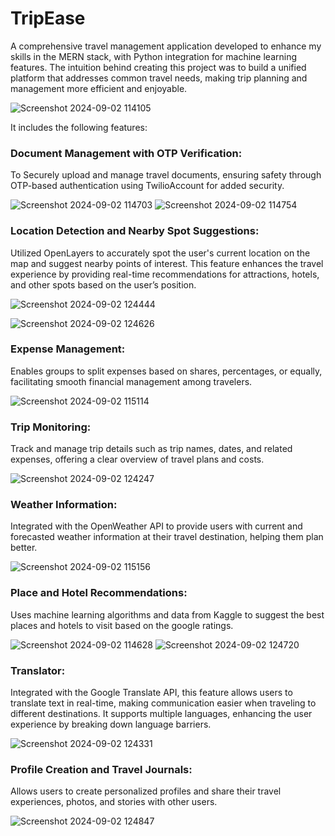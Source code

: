 # TripEase

A comprehensive travel management application developed to enhance my skills in the MERN 
stack, with Python integration for machine learning features. The intuition behind creating this 
project was to build a unified platform that addresses common travel needs, making trip planning 
and management more efficient and enjoyable.

![Screenshot 2024-09-02 114105](https://github.com/user-attachments/assets/e921faf7-914c-46ba-bfa4-c71c8e5af381)

It includes the following features:
### Document Management with OTP Verification: 
To Securely upload and manage travel documents, ensuring safety through OTP-based authentication using TwilioAccount for added security.

![Screenshot 2024-09-02 114703](https://github.com/user-attachments/assets/bc79503e-e0f3-47d4-825b-2d025f871346)
![Screenshot 2024-09-02 114754](https://github.com/user-attachments/assets/49ac475d-8a6e-4093-b696-6a3724e33fd1)

### Location Detection and Nearby Spot Suggestions:
Utilized OpenLayers to accurately spot the user's current location on the map and suggest nearby points of interest. This feature enhances the travel experience by providing real-time recommendations for attractions, hotels, and other spots based on the user’s position.

![Screenshot 2024-09-02 124444](https://github.com/user-attachments/assets/5963d90f-7cd7-4785-921a-01f826f4d3d4)

![Screenshot 2024-09-02 124626](https://github.com/user-attachments/assets/d6be9603-c71c-4d07-abe2-55bac157bc2b)
### Expense Management: 
Enables groups to split expenses based on shares, percentages, or equally, facilitating smooth financial management among travelers.

![Screenshot 2024-09-02 115114](https://github.com/user-attachments/assets/fe0af625-b65a-4c6c-8ea2-9a60eea7e615)

### Trip Monitoring: 
Track and manage trip details such as trip names, dates, and related expenses, offering a clear overview of travel plans and costs.

 ![Screenshot 2024-09-02 124247](https://github.com/user-attachments/assets/81ebd4b2-fc4b-48f7-85ee-4f7cf6e18207)

### Weather Information:
Integrated with the OpenWeather API to provide users with current and forecasted weather information at their travel destination, helping them plan better.

![Screenshot 2024-09-02 115156](https://github.com/user-attachments/assets/cb77f299-7710-41ac-a624-d8b9b2aec77e)

### Place and Hotel Recommendations: 
Uses machine learning algorithms and data from Kaggle to suggest the best places and hotels to visit based on the google ratings.

![Screenshot 2024-09-02 114628](https://github.com/user-attachments/assets/545d6d39-0f9b-4aff-97c0-072ef0256024)
![Screenshot 2024-09-02 124720](https://github.com/user-attachments/assets/733a2443-a01e-4a4e-a985-74bc07fb693c)

### Translator: 
Integrated with the Google Translate API, this feature allows users to translate text in real-time, making communication easier when traveling to different destinations. It supports multiple languages, enhancing the user experience by breaking down language barriers.

![Screenshot 2024-09-02 124331](https://github.com/user-attachments/assets/22a616e3-208d-4ff3-8ca1-60300f194535)

### Profile Creation and Travel Journals: 
Allows users to create personalized profiles and share their travel experiences, photos, and stories with other users.

![Screenshot 2024-09-02 124847](https://github.com/user-attachments/assets/572f8fcd-619b-4e85-ab0b-e75ff478870b)


